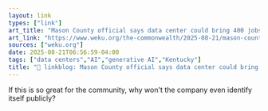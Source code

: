 ```yaml
---
layout: link
types: ["link"]
art_title: "Mason County official says data center could bring 400 jobs averaging $80,000; would require massive amounts of power and water"
art_link: "https://www.weku.org/the-commonwealth/2025-08-21/mason-county-official-says-data-center-could-bring-400-jobs-averaging-80-000-would-require-massive-amounts-of-power-and-water"
sources: ["weku.org"]
date: 2025-08-21T06:56:59-04:00
tags: ["data centers","AI","generative AI","Kentucky"]
title: "🔗 linkblog: Mason County official says data center could bring 400 jobs averaging $80,000; would require massive amounts of power and water"
---
```

If this is so great for the community, why won't the company even identify itself publicly?